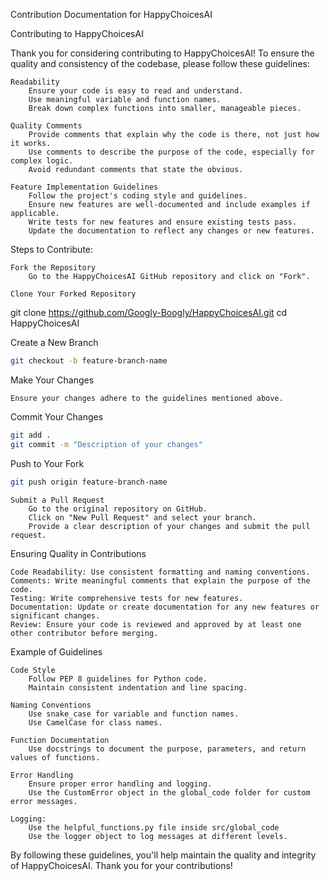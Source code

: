 Contribution Documentation for HappyChoicesAI

Contributing to HappyChoicesAI

Thank you for considering contributing to HappyChoicesAI! To ensure the quality and consistency of the codebase, please follow these guidelines:

    Readability
        Ensure your code is easy to read and understand.
        Use meaningful variable and function names.
        Break down complex functions into smaller, manageable pieces.

    Quality Comments
        Provide comments that explain why the code is there, not just how it works.
        Use comments to describe the purpose of the code, especially for complex logic.
        Avoid redundant comments that state the obvious.

    Feature Implementation Guidelines
        Follow the project's coding style and guidelines.
        Ensure new features are well-documented and include examples if applicable.
        Write tests for new features and ensure existing tests pass.
        Update the documentation to reflect any changes or new features.

Steps to Contribute:

    Fork the Repository
        Go to the HappyChoicesAI GitHub repository and click on "Fork".

    Clone Your Forked Repository

git clone https://github.com/Googly-Boogly/HappyChoicesAI.git
cd HappyChoicesAI

Create a New Branch

```bash
git checkout -b feature-branch-name
```

Make Your Changes

    Ensure your changes adhere to the guidelines mentioned above.

Commit Your Changes

```bash
git add .
git commit -m "Description of your changes"
```

Push to Your Fork

```bash
git push origin feature-branch-name
```

    Submit a Pull Request
        Go to the original repository on GitHub.
        Click on "New Pull Request" and select your branch.
        Provide a clear description of your changes and submit the pull request.

Ensuring Quality in Contributions

    Code Readability: Use consistent formatting and naming conventions.
    Comments: Write meaningful comments that explain the purpose of the code.
    Testing: Write comprehensive tests for new features.
    Documentation: Update or create documentation for any new features or significant changes.
    Review: Ensure your code is reviewed and approved by at least one other contributor before merging.

Example of Guidelines

    Code Style
        Follow PEP 8 guidelines for Python code.
        Maintain consistent indentation and line spacing.

    Naming Conventions
        Use snake_case for variable and function names.
        Use CamelCase for class names.

    Function Documentation
        Use docstrings to document the purpose, parameters, and return values of functions.

    Error Handling
        Ensure proper error handling and logging.
        Use the CustomError object in the global_code folder for custom error messages.

    Logging:
        Use the helpful_functions.py file inside src/global_code
        Use the logger object to log messages at different levels.

    
    

By following these guidelines, you'll help maintain the quality and integrity of HappyChoicesAI. Thank you for your contributions!
